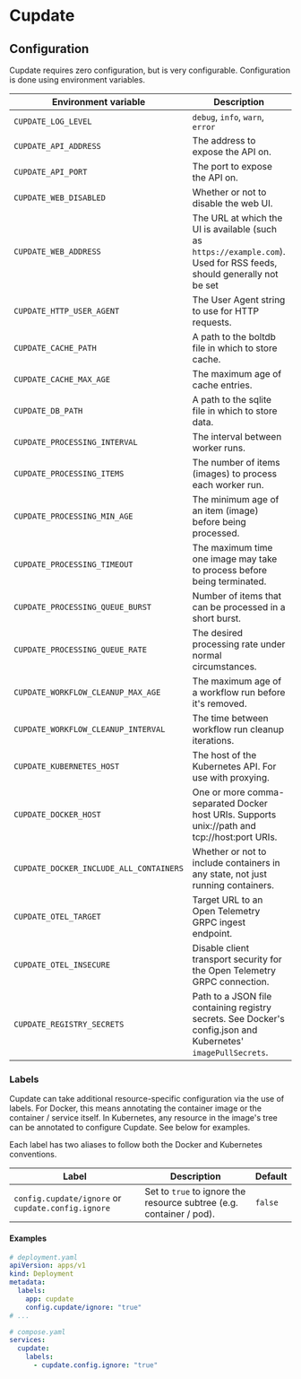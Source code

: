 # Cupdate

## Configuration

Cupdate requires zero configuration, but is very configurable. Configuration is
done using environment variables.

| Environment variable                    | Description                                                                                                           | Default                         |
| --------------------------------------- | --------------------------------------------------------------------------------------------------------------------- | ------------------------------- |
| `CUPDATE_LOG_LEVEL`                     | `debug`, `info`, `warn`, `error`                                                                                      | `info`                          |
| `CUPDATE_API_ADDRESS`                   | The address to expose the API on.                                                                                     | `0.0.0.0`                       |
| `CUPDATE_API_PORT`                      | The port to expose the API on.                                                                                        | `8080`                          |
| `CUPDATE_WEB_DISABLED`                  | Whether or not to disable the web UI.                                                                                 | `false`                         |
| `CUPDATE_WEB_ADDRESS`                   | The URL at which the UI is available (such as `https://example.com`). Used for RSS feeds, should generally not be set | Automatically resolved          |
| `CUPDATE_HTTP_USER_AGENT`               | The User Agent string to use for HTTP requests.                                                                       | `Cupdate/1.0`                   |
| `CUPDATE_CACHE_PATH`                    | A path to the boltdb file in which to store cache.                                                                    | `cachev1.boltdb`                |
| `CUPDATE_CACHE_MAX_AGE`                 | The maximum age of cache entries.                                                                                     | `24h`                           |
| `CUPDATE_DB_PATH`                       | A path to the sqlite file in which to store data.                                                                     | `dbv1.sqlite`                   |
| `CUPDATE_PROCESSING_INTERVAL`           | The interval between worker runs.                                                                                     | `1h`                            |
| `CUPDATE_PROCESSING_ITEMS`              | The number of items (images) to process each worker run.                                                              | `10`                            |
| `CUPDATE_PROCESSING_MIN_AGE`            | The minimum age of an item (image) before being processed.                                                            | `72h`                           |
| `CUPDATE_PROCESSING_TIMEOUT`            | The maximum time one image may take to process before being terminated.                                               | `2m`                            |
| `CUPDATE_PROCESSING_QUEUE_BURST`        | Number of items that can be processed in a short burst.                                                               | `10`                            |
| `CUPDATE_PROCESSING_QUEUE_RATE`         | The desired processing rate under normal circumstances.                                                               | `1m`                            |
| `CUPDATE_WORKFLOW_CLEANUP_MAX_AGE`      | The maximum age of a workflow run before it's removed.                                                                | `48h`                           |
| `CUPDATE_WORKFLOW_CLEANUP_INTERVAL`     | The time between workflow run cleanup iterations.                                                                     | `1h`                            |
| `CUPDATE_KUBERNETES_HOST`               | The host of the Kubernetes API. For use with proxying.                                                                | Required to use Kubernetes.     |
| `CUPDATE_DOCKER_HOST`                   | One or more comma-separated Docker host URIs. Supports unix://path and tcp://host:port URIs.                          | Required to use Docker.         |
| `CUPDATE_DOCKER_INCLUDE_ALL_CONTAINERS` | Whether or not to include containers in any state, not just running containers.                                       | `false`                         |
| `CUPDATE_OTEL_TARGET`                   | Target URL to an Open Telemetry GRPC ingest endpoint.                                                                 | Required to use Open Telemetry. |
| `CUPDATE_OTEL_INSECURE`                 | Disable client transport security for the Open Telemetry GRPC connection.                                             | `false`                         |
| `CUPDATE_REGISTRY_SECRETS`              | Path to a JSON file containing registry secrets. See Docker's config.json and Kubernetes' `imagePullSecrets`.         | None                            |

### Labels

Cupdate can take additional resource-specific configuration via the use of
labels. For Docker, this means annotating the container image or the container /
service itself. In Kubernetes, any resource in the image's tree can be annotated
to configure Cupdate. See below for examples.

Each label has two aliases to follow both the Docker and Kubernetes conventions.

| Label                                              | Description                                                          | Default |
| -------------------------------------------------- | -------------------------------------------------------------------- | ------- |
| `config.cupdate/ignore` or `cupdate.config.ignore` | Set to `true` to ignore the resource subtree (e.g. container / pod). | `false` |

#### Examples

```yaml
# deployment.yaml
apiVersion: apps/v1
kind: Deployment
metadata:
  labels:
    app: cupdate
    config.cupdate/ignore: "true"
# ...
```

```yaml
# compose.yaml
services:
  cupdate:
    labels:
      - cupdate.config.ignore: "true"
```
